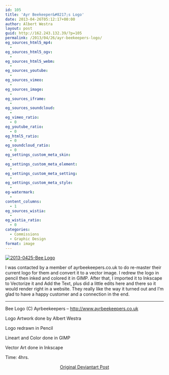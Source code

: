 ```yaml
---
id: 105
title: 'Ayr Beekeeper&#8217;s Logo'
date: 2013-04-26T05:12:17+00:00
author: Albert Westra
layout: post
guid: http://162.243.132.39/?p=105
permalink: /2013/04/26/ayr-beekeepers-logo/
eg_sources_html5_mp4:
  - 
eg_sources_html5_ogv:
  - 
eg_sources_html5_webm:
  - 
eg_sources_youtube:
  - 
eg_sources_vimeo:
  - 
eg_sources_image:
  - 
eg_sources_iframe:
  - 
eg_sources_soundcloud:
  - 
eg_vimeo_ratio:
  - 0
eg_youtube_ratio:
  - 0
eg_html5_ratio:
  - 0
eg_soundcloud_ratio:
  - 0
eg_settings_custom_meta_skin:
  - 
eg_settings_custom_meta_element:
  - 
eg_settings_custom_meta_setting:
  - 
eg_settings_custom_meta_style:
  - 
eg-watermark:
  - 
content_columns:
  - 1
eg_sources_wistia:
  - 
eg_wistia_ratio:
  - 0
categories:
  - Commissions
  - Graphic Design
format: image
---
```

<p style="text-align: left;">
  <a href="http://i1.wp.com/www.odysseywestra.com/wp-content/uploads/2013/04/2013-0425-Bee-Logo.jpg"><img class="aligncenter size-medium wp-image-1061" src="http://i0.wp.com/www.odysseywestra.com/wp-content/uploads/2013/04/2013-0425-Bee-Logo-500x500.jpg?fit=500%2C500" alt="2013-0425-Bee Logo" srcset="http://i1.wp.com/www.odysseywestra.com/wp-content/uploads/2013/04/2013-0425-Bee-Logo.jpg?resize=500%2C500 500w, http://i1.wp.com/www.odysseywestra.com/wp-content/uploads/2013/04/2013-0425-Bee-Logo.jpg?resize=200%2C200 200w, http://i1.wp.com/www.odysseywestra.com/wp-content/uploads/2013/04/2013-0425-Bee-Logo.jpg?resize=300%2C300 300w, http://i1.wp.com/www.odysseywestra.com/wp-content/uploads/2013/04/2013-0425-Bee-Logo.jpg?w=1000 1000w" sizes="(max-width: 500px) 100vw, 500px" data-recalc-dims="1" /></a>
</p>

<p style="text-align: left;">
  <!--more-->I was contacted by a member of ayrbeekeepers.co.uk to do re-master their current logo for them and convert it to a vector image. I redrew the logo in pencil then inked and colored it in GIMP. After that, I imported it to Inkscape to Vectorize it and Add the Text, plus did a little edits here and there so it would render right in a website. They really like the way it turned out and I&#8217;m glad to have a happy customer and a connection in the end.
</p>

* * *

Bee Logo (C) Ayrbeekeepers &#8211; <a href="http://www.ayrbeekeepers.co.uk" target="_blank">http://www.ayrbeekeepers.co.uk</a>

<p style="text-align: left;">
  Logo Artwork done by Albert Westra
</p>

Logo redrawn in Pencil
  
Lineart and Color done in GIMP
  
Vector Art done in Inkscape

Time: 4hrs.

<p style="text-align: center;">
  <a title="Original Deviantart Post" href="http://fav.me/d633xrv" target="_blank">Original Deviantart Post</a>
</p>